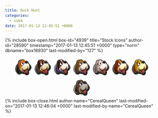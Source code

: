 ```yaml
---
title: Duck Hunt
categories:
  - ssb4
date: 2017-01-13 12:45:51 +0000
---
```

{% include box-open.html box-id="4939" title="Stock Icons" author-id="28590" timestamp="2017-01-13 12:45:51 +0000" type="norm" dbname="box16930" last-modified-by="127" %}
<center><img src="Stock_1.png" /><img src="Stock_2.png" /><img src="Stock_3.png" /><img src="Stock_4.png" /><img src="Stock_5.png" /><img src="Stock_6.png" /><img src="Stock_7.png" /><img src="Stock_8.png" /></center>
{% include box-close.html author-name="CerealQueen" last-modified-on="2017-01-13 12:46:04 +0000" last-modified-by-name="CerealQueen" %}
